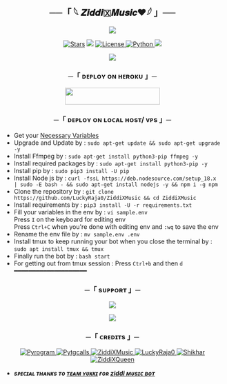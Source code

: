 <h2 align="center">
    ──「 𓆩 𝒁𝒊𝒅𝒅𝒊🇽‌𝑴𝒖𝒔𝒊𝒄❤𓆪 」──
</h2>

<p align="center">
  <img src="https://te.legra.ph/file/54794edc31dbf5fff06e7.jpg">
</p>

<p align="center">
<a href="https://github.com/LuckyRaja0/ZiddiXMusic/stargazers"><img src="https://img.shields.io/github/stars/LuckyRaja0/ZiddiXMusic?color=black&logo=github&logoColor=black&style=for-the-badge" alt="Stars" /></a>
<a href="https://github.com/LuckyRaja0/ZiddiXMusic/network/members"> <img src="https://img.shields.io/github/forks/LuckyRaja0/ZiddiXMusic?color=black&logo=github&logoColor=black&style=for-the-badge" /></a>
<a href="https://github.com/LuckyRaja0/ZiddiXMusic/blob/master/LICENSE"> <img src="https://img.shields.io/badge/License-MIT-blueviolet?style=for-the-badge" alt="License" /> </a>
<a href="https://www.python.org/"> <img src="https://img.shields.io/badge/Written%20in-Python-orange?style=for-the-badge&logo=python" alt="Python" /> </a>
<a href="https://github.com/LuckyRaja0/ZiddiXMusic/commits/LuckyRaja0"> <img src="https://img.shields.io/github/last-commit/LuckyRaja0/ZiddiXMusic?color=blue&logo=github&logoColor=green&style=for-the-badge" /></a>
</p>

<p align="center">
  <img src="https://te.legra.ph/file/e811ce6053322bca41daf.jpg">
</p>

<h3 align="center">
    ─「 ᴅᴇᴩʟᴏʏ ᴏɴ ʜᴇʀᴏᴋᴜ 」─
</h3>

<p align="center"><a href="https://dashboard.heroku.com/new?template=https://github.com/LuckyRaja0/ZiddiXMusic"> <img src="https://img.shields.io/badge/Deploy%20On%20Heroku-black?style=for-the-badge&logo=heroku" width="220" height="38.45"/></a></p>

<h3 align="center">
    ─「 ᴅᴇᴩʟᴏʏ ᴏɴ ʟᴏᴄᴀʟ ʜᴏsᴛ/ ᴠᴘs 」─
</h3>

- Get your [Necessary Variables](https://github.com/LuckyRaja0/ZiddiXMusic/blob/master/sample.env)
- Upgrade and Update by :
`sudo apt-get update && sudo apt-get upgrade -y`
- Install Ffmpeg by :
`sudo apt-get install python3-pip ffmpeg -y`
- Install required packages by :
`sudo apt-get install python3-pip -y`
- Install pip by :
`sudo pip3 install -U pip`
- Install Node js by :
`curl -fssL https://deb.nodesource.com/setup_18.x | sudo -E bash - && sudo apt-get install nodejs -y && npm i -g npm`
- Clone the repository by :
`git clone https://github.com/LuckyRaja0/ZiddiXMusic && cd ZiddiXMusic`
- Install requirements by :
`pip3 install -U -r requirements.txt`
- Fill your variables in the env by :
`vi sample.env`<br>
Press `I` on the keyboard for editing env<br>
Press `Ctrl+C` when you're done with editing env and `:wq` to save the env<br>
- Rename the env file by :
`mv sample.env .env`
- Install tmux to keep running your bot when you close the terminal by :
`sudo apt install tmux && tmux`
- Finally run the bot by :
`bash start`
- For getting out from tmux session : Press `Ctrl+b` and then `d`<br>
━━━━━━━━━━━━━━━━━━━━

<h3 align="center">
    ─「 sᴜᴩᴩᴏʀᴛ 」─
</h3>

<p align="center">
<a href="https://t.me/+pc-wb-d-ZTliNzNl"><img src="https://img.shields.io/badge/-Support%20Group-blue.svg?style=for-the-badge&logo=Telegram"></a>
</p>

<p align="center">
<a href="https://t.me/+g0YcEKl54yU0ZTU9"><img src="https://img.shields.io/badge/-Support%20Channel-blue.svg?style=for-the-badge&logo=Telegram"></a>
</p>

<h3 align="center">
    ─「 ᴄʀᴇᴅɪᴛs 」─
</h3> 


<p align="center">
<a href="https://github.com/pyrogram/pyrogram"> <img src="https://img.shields.io/badge/Pyrogram-black?style=for-the-badge&logo=github" alt="Pyrogram" /> </a>
<a href="https://github.com/pytgcalls/pytgcalls"> <img src="https://img.shields.io/badge/PyTgCalls-black?style=for-the-badge&logo=github" alt="Pytgcalls" /> </a>
<a href="https://github.com/LuckyRaja0"> <img src="https://img.shields.io/badge/CallsMusic-black?style=for-the-badge&logo=github" alt="ZiddiXMusic" /> </a>
<a href="https://github.com/LuckyRaja0"> <img src="https://img.shields.io/badge/Anonymous-black?style=for-the-badge&logo=github" alt="LuckyRaja0" /> </a>
<a href="https://github.com/NotReallyShikhar"> <img src="https://img.shields.io/badge/Shikhar-black?style=for-the-badge&logo=github" alt="Shikhar" /> </a>
<a href="https://github.com/LuckyRaja0"> <img src="https://img.shields.io/badge/TheHamkerCat-black?style=for-the-badge&logo=github" alt="ZiddiXQueen" /> </a>
</p>

- <b> _sᴩᴇᴄɪᴀʟ ᴛʜᴀɴᴋs ᴛᴏ [ᴛᴇᴀᴍ ʏᴜᴋᴋɪ](https://github.com/LuckyRaja0) ғᴏʀ [ziddi ᴍᴜsɪᴄ ʙᴏᴛ](https://github.com/LuckyRaja0/ZiddiXMusic)_ </b>
